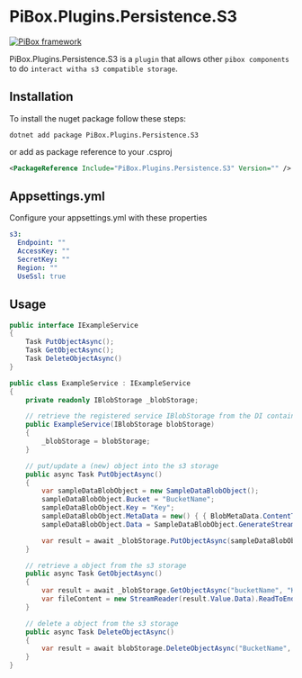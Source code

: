 # PiBox.Plugins.Persistence.S3

[![PiBox framework](https://img.shields.io/badge/powered_by-PiBox-%23000?style=flat-square)](https://github.com/sia-digital/pibox/tree/main#readme)

PiBox.Plugins.Persistence.S3 is a `plugin` that allows other `pibox components` to do `interact witha s3 compatible storage`.

## Installation

To install the nuget package follow these steps:

```shell
dotnet add package PiBox.Plugins.Persistence.S3
```
or add as package reference to your .csproj

```xml
<PackageReference Include="PiBox.Plugins.Persistence.S3" Version="" />
```

## Appsettings.yml

Configure your appsettings.yml with these properties

```yaml
s3:
  Endpoint: ""
  AccessKey: ""
  SecretKey: ""
  Region: ""
  UseSsl: true
```

## Usage

```csharp
public interface IExampleService
{
    Task PutObjectAsync();
    Task GetObjectAsync();
    Task DeleteObjectAsync()
}

public class ExampleService : IExampleService
{
    private readonly IBlobStorage _blobStorage;

    // retrieve the registered service IBlobStorage from the DI container via depentency injection
    public ExampleService(IBlobStorage blobStorage)
    {
        _blobStorage = blobStorage;
    }

    // put/update a (new) object into the s3 storage
    public async Task PutObjectAsync()
    {
        var sampleDataBlobObject = new SampleDataBlobObject();
        sampleDataBlobObject.Bucket = "BucketName";
        sampleDataBlobObject.Key = "Key";
        sampleDataBlobObject.MetaData = new() { { BlobMetaData.ContentType, "application/pdf" } };
        sampleDataBlobObject.Data = SampleDataBlobObject.GenerateStreamFromString("my-fancy-file-content");

        var result = await _blobStorage.PutObjectAsync(sampleDataBlobObject);
    }

    // retrieve a object from the s3 storage
    public async Task GetObjectAsync()
    {
        var result = await _blobStorage.GetObjectAsync("bucketName", "Key", CancellationToken.None);
        var fileContent = new StreamReader(result.Value.Data).ReadToEnd();
    }

    // delete a object from the s3 storage
    public async Task DeleteObjectAsync()
    {
        var result = await blobStorage.DeleteObjectAsync("BucketName", "Key", CancellationToken.None);
    }
}
```
